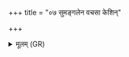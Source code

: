 +++
title = "०७ सुमङ्गलेन वचसा केशिन्"

+++
<details><summary>मूलम् (GR)</summary>

+++(PSK 20.27.7)+++सुमङ्गलेन वचसा  
केशिन् ग्रामं न आ वद ।  
ब्रह्मणाब्रह्मणा त्व्- +++(tvā)+++  
-ओलूकाच्छा वदामसि ॥
</details>